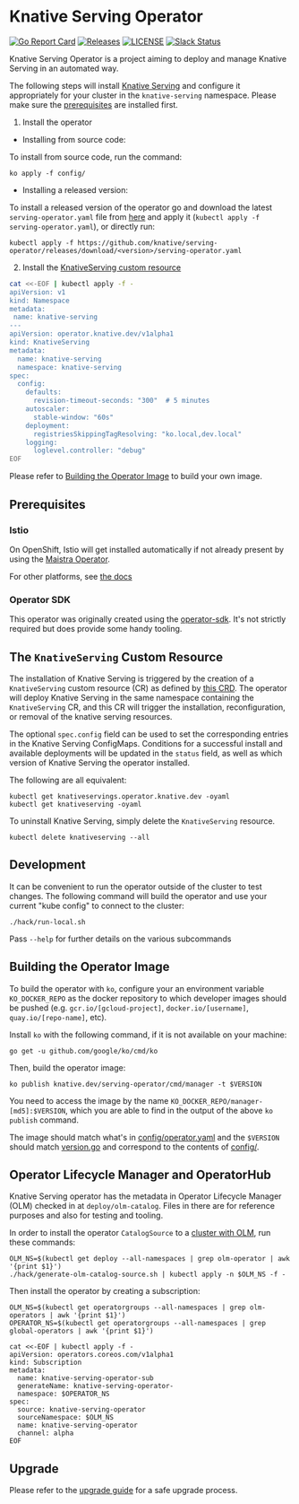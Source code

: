# Knative Serving Operator

[![Go Report Card](https://goreportcard.com/badge/knative/serving-operator)](https://goreportcard.com/report/knative/serving-operator)
[![Releases](https://img.shields.io/github/release-pre/knative/serving-operator.svg)](https://github.com/knative/serving-operator/releases)
[![LICENSE](https://img.shields.io/github/license/knative/serving-operator.svg)](https://github.com/knative/serving-operator/blob/master/LICENSE)
[![Slack Status](https://img.shields.io/badge/slack-join_chat-white.svg?logo=slack&style=social)](https://knative.slack.com)

Knative Serving Operator is a project aiming to deploy and manage Knative
Serving in an automated way.

The following steps will install
[Knative Serving](https://github.com/knative/serving) and configure it
appropriately for your cluster in the `knative-serving` namespace. Please make
sure the [prerequisites](#Prerequisites) are installed first.

1. Install the operator

- Installing from source code:

To install from source code, run the command:

```
ko apply -f config/
```

- Installing a released version:

To install a released version of the operator go and download the latest
`serving-operator.yaml` file from
[here](https://github.com/knative/serving-operator/releases) and apply it
(`kubectl apply -f serving-operator.yaml`), or directly run:

```
kubectl apply -f https://github.com/knative/serving-operator/releases/download/<version>/serving-operator.yaml
```

2. Install the
   [KnativeServing custom resource](#the-knativeserving-custom-resource)

```sh
cat <<-EOF | kubectl apply -f -
apiVersion: v1
kind: Namespace
metadata:
 name: knative-serving
---
apiVersion: operator.knative.dev/v1alpha1
kind: KnativeServing
metadata:
  name: knative-serving
  namespace: knative-serving
spec:
  config:
    defaults:
      revision-timeout-seconds: "300"  # 5 minutes
    autoscaler:
      stable-window: "60s"
    deployment:
      registriesSkippingTagResolving: "ko.local,dev.local"
    logging:
      loglevel.controller: "debug"
EOF
```

Please refer to [Building the Operator Image](#building-the-operator-image) to
build your own image.

## Prerequisites

### Istio

On OpenShift, Istio will get installed automatically if not already present by
using the [Maistra Operator](https://maistra.io/).

For other platforms, see
[the docs](https://knative.dev/docs/install/installing-istio/)

### Operator SDK

This operator was originally created using the
[operator-sdk](https://github.com/operator-framework/operator-sdk/). It's not
strictly required but does provide some handy tooling.

## The `KnativeServing` Custom Resource

The installation of Knative Serving is triggered by the creation of a
`KnativeServing` custom resource (CR) as defined by
[this CRD](config/300-serving-v1alpha1-knativeserving-crd.yaml). The operator
will deploy Knative Serving in the same namespace containing the
`KnativeServing` CR, and this CR will trigger the installation, reconfiguration,
or removal of the knative serving resources.

The optional `spec.config` field can be used to set the corresponding entries in
the Knative Serving ConfigMaps. Conditions for a successful install and
available deployments will be updated in the `status` field, as well as which
version of Knative Serving the operator installed.

The following are all equivalent:

```
kubectl get knativeservings.operator.knative.dev -oyaml
kubectl get knativeserving -oyaml
```

To uninstall Knative Serving, simply delete the `KnativeServing` resource.

```
kubectl delete knativeserving --all
```

## Development

It can be convenient to run the operator outside of the cluster to test changes.
The following command will build the operator and use your current "kube config"
to connect to the cluster:

```
./hack/run-local.sh
```

Pass `--help` for further details on the various subcommands

## Building the Operator Image

To build the operator with `ko`, configure your an environment variable
`KO_DOCKER_REPO` as the docker repository to which developer images should be
pushed (e.g. `gcr.io/[gcloud-project]`, `docker.io/[username]`,
`quay.io/[repo-name]`, etc).

Install `ko` with the following command, if it is not available on your machine:

```
go get -u github.com/google/ko/cmd/ko
```

Then, build the operator image:

```
ko publish knative.dev/serving-operator/cmd/manager -t $VERSION
```

You need to access the image by the name
`KO_DOCKER_REPO/manager-[md5]:$VERSION`, which you are able to find in the
output of the above `ko publish` command.

The image should match what's in [config/operator.yaml](config/operator.yaml)
and the `$VERSION` should match [version.go](version/version.go) and correspond
to the contents of [config/](config/).

## Operator Lifecycle Manager and OperatorHub

Knative Serving operator has the metadata in Operator Lifecycle Manager (OLM)
checked in at `deploy/olm-catalog`. Files in there are for reference purposes
and also for testing and tooling.

In order to install the operator `CatalogSource` to a
[cluster with OLM](https://github.com/operator-framework/operator-lifecycle-manager/blob/master/doc/install/install.md),
run these commands:

```
OLM_NS=$(kubectl get deploy --all-namespaces | grep olm-operator | awk '{print $1}')
./hack/generate-olm-catalog-source.sh | kubectl apply -n $OLM_NS -f -
```

Then install the operator by creating a subscription:

```
OLM_NS=$(kubectl get operatorgroups --all-namespaces | grep olm-operators | awk '{print $1}')
OPERATOR_NS=$(kubectl get operatorgroups --all-namespaces | grep global-operators | awk '{print $1}')

cat <<-EOF | kubectl apply -f -
apiVersion: operators.coreos.com/v1alpha1
kind: Subscription
metadata:
  name: knative-serving-operator-sub
  generateName: knative-serving-operator-
  namespace: $OPERATOR_NS
spec:
  source: knative-serving-operator
  sourceNamespace: $OLM_NS
  name: knative-serving-operator
  channel: alpha
EOF
```

## Upgrade

Please refer to the [upgrade guide](doc/upgrade_guide.md) for a safe upgrade
process.
